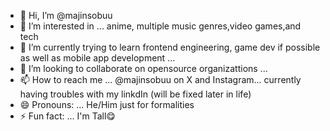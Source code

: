 - 👋 Hi, I’m @majinsobuu
- 👀 I’m interested in ... anime, multiple music genres,video games,and tech
- 🌱 I’m currently trying to learn frontend engineering, game dev if possible as well as mobile app development ...
- 💞️ I’m looking to collaborate on opensource organizattions ...
- 📫 How to reach me ... @majinsobuu on X and Instagram... currently having troubles with my linkdIn (will be fixed later in life)
- 😄 Pronouns: ... He/Him just for formalities
- ⚡ Fun fact: ... I'm Tall😋

<!---
majinsobuu/majinsobuu is a ✨ special ✨ repository because its `README.md` (this file) appears on your GitHub profile.
You can click the Preview link to take a look at your changes.
--->
